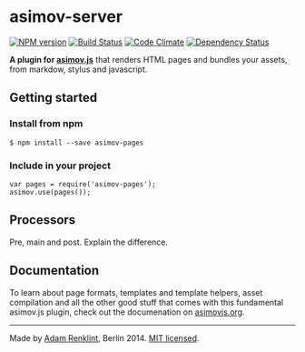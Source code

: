 asimov-server
================

[![NPM version](https://badge.fury.io/js/asimov-pages.png)](http://badge.fury.io/js/asimov-pages)
[![Build Status](https://travis-ci.org/adamrenklint/asimov-pages.png?branch=master)](https://travis-ci.org/adamrenklint/asimov-pages) [![Code Climate](https://codeclimate.com/github/adamrenklint/asimov-pages.png)](https://codeclimate.com/github/adamrenklint/asimov-pages) [![Dependency Status](https://david-dm.org/adamrenklint/asimov-pages.png?theme=shields.io)](https://david-dm.org/adamrenklint/asimov-pages)

**A plugin for [asimov.js](http://asimovjs.org)** that renders HTML pages and bundles your assets, from markdow, stylus and javascript.

## Getting started

### Install from npm

    $ npm install --save asimov-pages

### Include in your project

    var pages = require('asimov-pages');
    asimov.use(pages());

## Processors

Pre, main and post. Explain the difference.

## Documentation

To learn about page formats, templates and template helpers, asset compilation and all the other good stuff that comes with this fundamental asimov.js plugin, check out the  documenation on [asimovjs.org](http://asimov.js.org/docs/pages).

---

Made by [Adam Renklint](http://adamrenklint.com), Berlin 2014. [MIT licensed](https://github.com/adamrenklint/asimov.js/blob/master/LICENSE).
